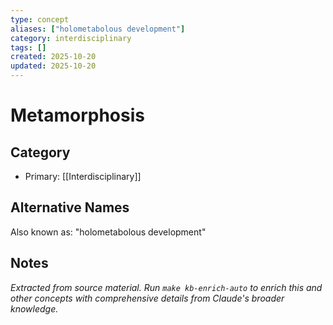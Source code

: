 ```yaml
---
type: concept
aliases: ["holometabolous development"]
category: interdisciplinary
tags: []
created: 2025-10-20
updated: 2025-10-20
---
```


# Metamorphosis

## Category

- Primary: [[Interdisciplinary]]

## Alternative Names

Also known as: "holometabolous development"

## Notes

*Extracted from source material. Run `make kb-enrich-auto` to enrich this and other concepts with comprehensive details from Claude's broader knowledge.*
